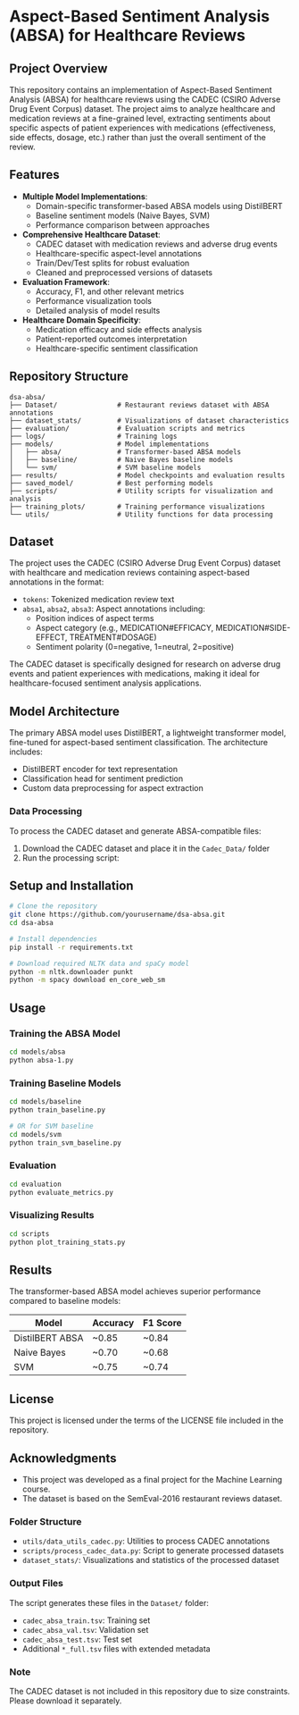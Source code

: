 # Aspect-Based Sentiment Analysis (ABSA) for Healthcare Reviews

## Project Overview
This repository contains an implementation of Aspect-Based Sentiment Analysis (ABSA) for healthcare reviews using the CADEC (CSIRO Adverse Drug Event Corpus) dataset. The project aims to analyze healthcare and medication reviews at a fine-grained level, extracting sentiments about specific aspects of patient experiences with medications (effectiveness, side effects, dosage, etc.) rather than just the overall sentiment of the review.

## Features
- **Multiple Model Implementations**:
  - Domain-specific transformer-based ABSA models using DistilBERT
  - Baseline sentiment models (Naive Bayes, SVM)
  - Performance comparison between approaches
- **Comprehensive Healthcare Dataset**:
  - CADEC dataset with medication reviews and adverse drug events
  - Healthcare-specific aspect-level annotations
  - Train/Dev/Test splits for robust evaluation
  - Cleaned and preprocessed versions of datasets
- **Evaluation Framework**:
  - Accuracy, F1, and other relevant metrics
  - Performance visualization tools
  - Detailed analysis of model results
- **Healthcare Domain Specificity**:
  - Medication efficacy and side effects analysis
  - Patient-reported outcomes interpretation
  - Healthcare-specific sentiment classification

## Repository Structure
```
dsa-absa/
├── Dataset/               # Restaurant reviews dataset with ABSA annotations
├── dataset_stats/         # Visualizations of dataset characteristics
├── evaluation/            # Evaluation scripts and metrics
├── logs/                  # Training logs
├── models/                # Model implementations
│   ├── absa/              # Transformer-based ABSA models
│   ├── baseline/          # Naive Bayes baseline models
│   └── svm/               # SVM baseline models
├── results/               # Model checkpoints and evaluation results
├── saved_model/           # Best performing models
├── scripts/               # Utility scripts for visualization and analysis
├── training_plots/        # Training performance visualizations
└── utils/                 # Utility functions for data processing
```

## Dataset
The project uses the CADEC (CSIRO Adverse Drug Event Corpus) dataset with healthcare and medication reviews containing aspect-based annotations in the format:
- `tokens`: Tokenized medication review text
- `absa1`, `absa2`, `absa3`: Aspect annotations including:
  - Position indices of aspect terms
  - Aspect category (e.g., MEDICATION#EFFICACY, MEDICATION#SIDE-EFFECT, TREATMENT#DOSAGE)
  - Sentiment polarity (0=negative, 1=neutral, 2=positive)

The CADEC dataset is specifically designed for research on adverse drug events and patient experiences with medications, making it ideal for healthcare-focused sentiment analysis applications.

## Model Architecture
The primary ABSA model uses DistilBERT, a lightweight transformer model, fine-tuned for aspect-based sentiment classification. The architecture includes:
- DistilBERT encoder for text representation
- Classification head for sentiment prediction
- Custom data preprocessing for aspect extraction


### Data Processing

To process the CADEC dataset and generate ABSA-compatible files:

1. Download the CADEC dataset and place it in the `Cadec_Data/` folder
2. Run the processing script:

## Setup and Installation
```bash
# Clone the repository
git clone https://github.com/yourusername/dsa-absa.git
cd dsa-absa

# Install dependencies
pip install -r requirements.txt

# Download required NLTK data and spaCy model
python -m nltk.downloader punkt
python -m spacy download en_core_web_sm
```

## Usage

### Training the ABSA Model
```bash
cd models/absa
python absa-1.py
```

### Training Baseline Models
```bash
cd models/baseline
python train_baseline.py

# OR for SVM baseline
cd models/svm
python train_svm_baseline.py
```

### Evaluation
```bash
cd evaluation
python evaluate_metrics.py
```

### Visualizing Results
```bash
cd scripts
python plot_training_stats.py
```

## Results
The transformer-based ABSA model achieves superior performance compared to baseline models:

| Model | Accuracy | F1 Score |
|-------|----------|----------|
| DistilBERT ABSA | ~0.85 | ~0.84 |
| Naive Bayes | ~0.70 | ~0.68 |
| SVM | ~0.75 | ~0.74 |

## License
This project is licensed under the terms of the LICENSE file included in the repository.

## Acknowledgments
- This project was developed as a final project for the Machine Learning course.
- The dataset is based on the SemEval-2016 restaurant reviews dataset.

### Folder Structure

- `utils/data_utils_cadec.py`: Utilities to process CADEC annotations
- `scripts/process_cadec_data.py`: Script to generate processed datasets
- `dataset_stats/`: Visualizations and statistics of the processed dataset

### Output Files

The script generates these files in the `Dataset/` folder:
- `cadec_absa_train.tsv`: Training set
- `cadec_absa_val.tsv`: Validation set
- `cadec_absa_test.tsv`: Test set
- Additional `*_full.tsv` files with extended metadata

### Note

The CADEC dataset is not included in this repository due to size constraints. Please download it separately.
